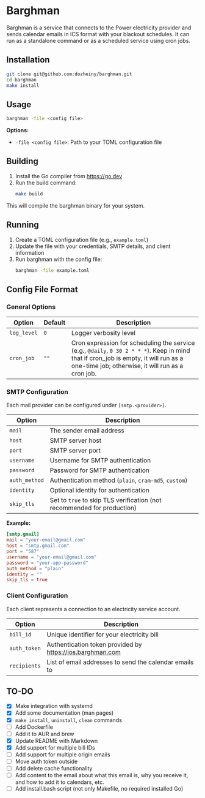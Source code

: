 # Barghman

Barghman is a service that connects to the Power electricity provider and sends calendar emails in ICS format with your blackout schedules. It can run as a standalone command or as a scheduled service using cron jobs.

## Installation

```bash
git clone git@github.com:dozheiny/barghman.git
cd barghman
make install
```

## Usage

```bash
barghman -file <config file>
```

**Options:**
- `-file <config file>`: Path to your TOML configuration file

## Building

1. Install the Go compiler from https://go.dev
2. Run the build command:
   ```bash
   make build
   ```

This will compile the barghman binary for your system.

## Running

1. Create a TOML configuration file (e.g., `example.toml`)
2. Update the file with your credentials, SMTP details, and client information
3. Run barghman with the config file:
   ```bash
   barghman -file example.toml
   ```

## Config File Format

### General Options

| Option      | Default | Description                                                                 |
| ----------- | ------- | --------------------------------------------------------------------------- |
| `log_level` | `0`     | Logger verbosity level                                                      |
| `cron_job`  | `""`    | Cron expression for scheduling the service (e.g., `@daily`, `0 30 2 * * *`). Keep in mind that if cron_job is empty, it will run as a one-time job; otherwise, it will run as a cron job.|

### SMTP Configuration

Each mail provider can be configured under `[smtp.<provider>]`.

| Option        | Description                                                             |
| ------------- | ----------------------------------------------------------------------- |
| `mail`        | The sender email address                                                |
| `host`        | SMTP server host                                                        |
| `port`        | SMTP server port                                                        |
| `username`    | Username for SMTP authentication                                        |
| `password`    | Password for SMTP authentication                                        |
| `auth_method` | Authentication method (`plain`, `cram-md5`, `custom`)                   |
| `identity`    | Optional identity for authentication                                    |
| `skip_tls`    | Set to `true` to skip TLS verification (not recommended for production) |

**Example:**

```toml
[smtp.gmail]
mail = "your-email@gmail.com"
host = "smtp.gmail.com"
port = "587"
username = "your-email@gmail.com"
password = "your-app-password"
auth_method = "plain"
identity = ""
skip_tls = true
```

### Client Configuration

Each client represents a connection to an electricity service account.

| Option       | Description                                               |
| ------------ | --------------------------------------------------------- |
| `bill_id`    | Unique identifier for your electricity bill               |
| `auth_token` | Authentication token provided by https://ios.barghman.com |
| `recipients` | List of email addresses to send the calendar emails to    |

## TO-DO

- [x] Make integration with systemd
- [x] Add some documentation (man pages)
- [x] `make install`, `uninstall`, `clean` commands
- [ ] Add Dockerfile
- [ ] Add it to AUR and brew
- [x] Update README with Markdown
- [x] Add support for multiple bill IDs
- [ ] Add support for multiple origin emails
- [ ] Move auth token outside
- [ ] Add delete cache functionality
- [ ] Add content to the email about what this email is, why you receive it, and how to add it to calendars, etc.
- [ ] Add install.bash script (not only Makefile, no required installed Go)
